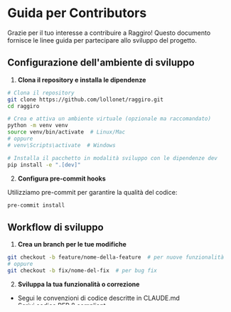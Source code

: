 # Guida per Contributors

Grazie per il tuo interesse a contribuire a Raggiro! Questo documento fornisce le linee guida per partecipare allo sviluppo del progetto.

## Configurazione dell'ambiente di sviluppo

1. **Clona il repository e installa le dipendenze**

```bash
# Clona il repository
git clone https://github.com/lollonet/raggiro.git
cd raggiro

# Crea e attiva un ambiente virtuale (opzionale ma raccomandato)
python -m venv venv
source venv/bin/activate  # Linux/Mac
# oppure
# venv\Scripts\activate  # Windows

# Installa il pacchetto in modalità sviluppo con le dipendenze dev
pip install -e ".[dev]"
```

2. **Configura pre-commit hooks**

Utilizziamo pre-commit per garantire la qualità del codice:

```bash
pre-commit install
```

## Workflow di sviluppo

1. **Crea un branch per le tue modifiche**

```bash
git checkout -b feature/nome-della-feature  # per nuove funzionalità
# oppure
git checkout -b fix/nome-del-fix  # per bug fix
```

2. **Sviluppa la tua funzionalità o correzione**

- Segui le convenzioni di codice descritte in CLAUDE.md
- Scrivi codice PEP 8 compliant
- Includi docstring in formato Google style
- Aggiungi type hints alle funzioni e metodi

3. **Verifica che il tuo codice passi i controlli di qualità**

```bash
# Esegui manualmente i pre-commit hooks
pre-commit run --all-files

# Esegui i test
pytest
```

4. **Commit e push delle modifiche**

```bash
git add .
git commit -m "Descrizione significativa delle modifiche"
git push origin nome-del-tuo-branch
```

5. **Apri una Pull Request**

- Vai su GitHub e apri una pull request verso il branch `main`
- Descrivi in dettaglio le modifiche apportate
- Collega eventuali issue correlate

## Linee guida per il codice

- **Stile del codice**: Seguiamo PEP 8 e utilizziamo Black per la formattazione
- **Docstring**: Utilizziamo il formato Google-style per le docstring
- **Type hints**: Tutte le funzioni e metodi devono avere type hints
- **Test**: Ogni nuova funzionalità dovrebbe essere accompagnata da test
- **Lingue**: Commenti inline in italiano, docstring in inglese

## Processo di review

- Le pull request richiedono almeno una review approvata
- I commenti devono essere risolti prima del merge
- Tutti i controlli automatici devono passare
- Manteniamo una comunicazione rispettosa e costruttiva

## Risorse utili

- [PEP 8 - Style Guide for Python Code](https://www.python.org/dev/peps/pep-0008/)
- [Google Python Style Guide](https://google.github.io/styleguide/pyguide.html)
- [Type hints cheat sheet](https://mypy.readthedocs.io/en/stable/cheat_sheet_py3.html)

Grazie per contribuire a rendere Raggiro migliore!